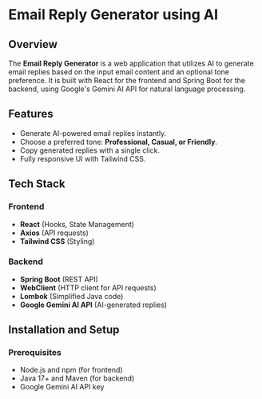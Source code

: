# Email Reply Generator using AI

## Overview
The **Email Reply Generator** is a web application that utilizes AI to generate email replies based on the input email content and an optional tone preference. It is built with React for the frontend and Spring Boot for the backend, using Google's Gemini AI API for natural language processing.

## Features
- Generate AI-powered email replies instantly.
- Choose a preferred tone: **Professional, Casual, or Friendly**.
- Copy generated replies with a single click.
- Fully responsive UI with Tailwind CSS.

## Tech Stack
### Frontend
- **React** (Hooks, State Management)
- **Axios** (API requests)
- **Tailwind CSS** (Styling)

### Backend
- **Spring Boot** (REST API)
- **WebClient** (HTTP client for API requests)
- **Lombok** (Simplified Java code)
- **Google Gemini AI API** (AI-generated replies)

## Installation and Setup

### Prerequisites
- Node.js and npm (for frontend)
- Java 17+ and Maven (for backend)
- Google Gemini AI API key




